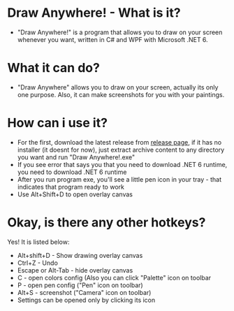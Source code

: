 # Draw Anywhere! - What is it?
- "Draw Anywhere!" is a program that allows you to draw on your screen whenever you want, written in C# and WPF with Microsoft .NET 6.

# What it can do?
- "Draw Anywhere" allows you to draw on your screen, actually its only one purpose. Also, it can make screenshots for you with your paintings.

# How can i use it?
- For the first, download the latest release from [release page](https://github.com/Unchpokable/Draw-Anywhere/releases), if it has no installer (it doesnt for now), just extract archive content to any directory you want and run "Draw Anywhere!.exe"
- If you see error that says you that you need to download .NET 6 runtime, you need to download .NET 6 runtime
- After you run program exe, you'll see a little pen icon in your tray - that indicates that program ready to work
- Use Alt+Shift+D to open overlay canvas

# Okay, is there any other hotkeys?
Yes! It is listed below:
- Alt+shift+D - Show drawing overlay canvas
- Ctrl+Z - Undo
- Escape or Alt-Tab - hide overlay canvas
- C - open colors config (Also you can click "Palette" icon on toolbar
- P - open pen config ("Pen" icon on toolbar)
- Alt+S - screenshot ("Camera" icon on toolbar)
- Settings can be opened only by clicking its icon
